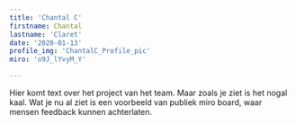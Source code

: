 ```yaml
---
title: 'Chantal C'
firstname: Chantal
lastname: 'Claret'
date: '2020-01-13'
profile_img: 'ChantalC_Profile_pic'
miro: 'o9J_lYvyM_Y'

---
```


Hier komt text over het project van het team. Maar zoals je ziet is het nogal kaal. Wat je nu al ziet is een voorbeeld van publiek miro board, waar mensen feedback kunnen achterlaten.


